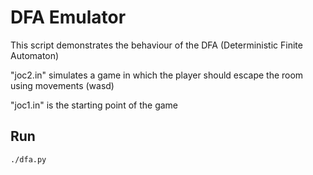 # DFA Emulator

This script demonstrates the behaviour of the DFA (Deterministic Finite Automaton)

"joc2.in" simulates a game in which the player should escape the room using movements (wasd)

"joc1.in" is the starting point of the game 

## Run
`./dfa.py`